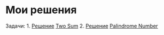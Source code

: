 # Мои решения

Задачи:
1. 
[Решение](https://github.com/WolfMTK/tasks_leetcode/blob/main/task_one/1.py)
[Two Sum](https://leetcode.com/problems/two-sum/description/)
2.
[Решение](https://github.com/WolfMTK/tasks_leetcode/blob/main/easy/2.py)
[Palindrome Number](https://leetcode.com/problems/palindrome-number/description/)
